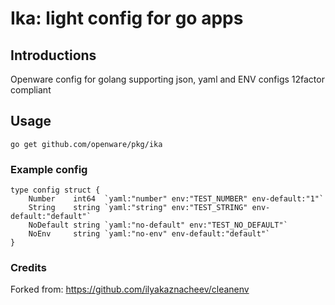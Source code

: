# Ika: light config for go apps

## Introductions

Openware config for golang supporting json, yaml and ENV configs 12factor compliant

## Usage

`go get github.com/openware/pkg/ika`

### Example config

```
type config struct {
	Number    int64  `yaml:"number" env:"TEST_NUMBER" env-default:"1"`
	String    string `yaml:"string" env:"TEST_STRING" env-default:"default"`
	NoDefault string `yaml:"no-default" env:"TEST_NO_DEFAULT"`
	NoEnv     string `yaml:"no-env" env-default:"default"`
}
```

### Credits

Forked from: https://github.com/ilyakaznacheev/cleanenv
